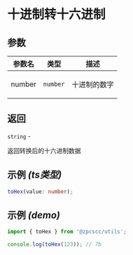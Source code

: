 # 十进制转十六进制

## 参数

| 参数名 | 类型                | 描述                |
| ------ | ------------------- | ------------------- |
| number | <code>number</code> | <p>十进制的数字</p> |

## 返回

<code>string</code> - <p>返回转换后的十六进制数据</p>

## 示例 _(ts类型)_

```typescript
toHex(value: number);
```

## 示例 _(demo)_

```typescript
import { toHex } from '@zpcscc/utils';

console.log(toHex(123)); // 7b
```
